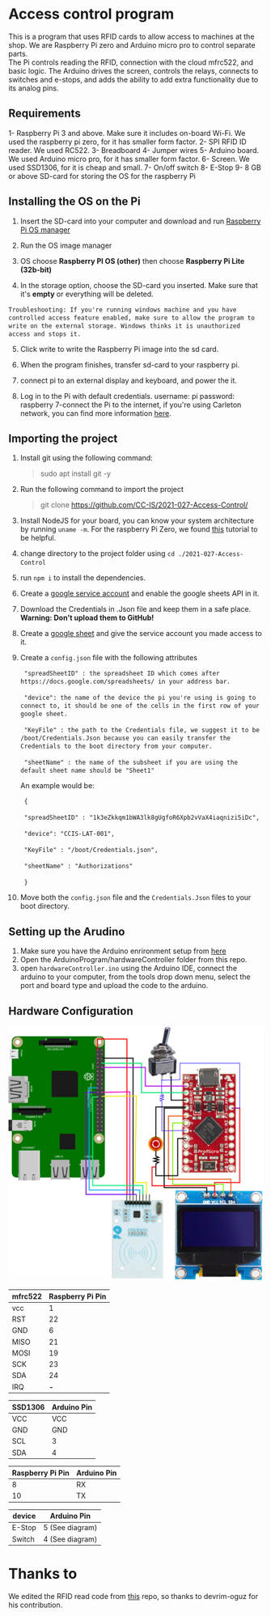 # Access control program
This is a program that uses RFID cards to allow access to machines at the shop. We are Raspberry Pi zero and Arduino micro pro to control separate parts.  
The Pi controls reading the RFID, connection with the cloud mfrc522, and basic logic.
The Arduino drives the screen, controls the relays, connects to switches and e-stops, and adds the ability to add extra functionality due to its analog pins. 

## Requirements

1- Raspberry Pi 3 and above. Make sure it includes on-board Wi-Fi. We used the raspberry pi zero, for it has smaller form factor.
2- SPI RFID ID reader. We used RC522.
3- Breadboard
4- Jumper wires
5- Arduino board. We used Arduino micro pro, for it has smaller form factor.
6- Screen. We used SSD1306, for it is cheap and small.
7- On/off switch
8- E-Stop
9- 8 GB or above SD-card for storing the OS for the raspberry Pi

## Installing the OS on the Pi

 1. Insert the SD-card into your computer and download and run
    [Raspberry Pi OS manager](https://www.raspberrypi.org/software/)
    
 2. Run the OS image manager

 3.  OS choose **Raspberry PI OS (other)** then choose **Raspberry Pi
        Lite (32b-bit)**
        
 4.  In the storage option, choose the SD-card you inserted.  Make sure that it's **empty** or everything will be deleted.

    Troubleshooting: If you're running windows machine and you have controlled access feature enabled, make sure to allow the program to write on the external storage. Windows thinks it is unauthorized access and stops it.
    
 5.  Click write to write the Raspberry Pi image into the sd card. 

 6.  When the program finishes, transfer sd-card to your raspberry pi.

 7. connect pi to an external display and keyboard, and power the it.

 8. Log in to the Pi with default credentials. username: pi password:
    raspberry 7-connect the Pi to the internet, if you're using Carleton
    network, you can find more information [here](http://makerbase.wikidot.com/howto:raspberry-pi).

## Importing the project
1. Install git using the following command:

    >sudo apt install git -y
2.  Run the following command to import the project

    >git clone https://github.com/CC-IS/2021-027-Access-Control/

3. Install NodeJS for your board, you can know your system architecture by running `uname -m`. For the raspberry Pi Zero, we found [this](https://hassancorrigan.com/blog/install-nodejs-on-a-raspberry-pi-zero/) tutorial to be helpful.

4. change directory to the project folder using  `cd ./2021-027-Access-Control`

5. run `npm i` to install the dependencies.

6. Create a [google service account](https://support.google.com/a/answer/7378726?hl=en) and enable the google sheets API in it.

7. Download the Credentials in .Json file and keep them in a safe place. **Warning: Don't upload them to GitHub!**

8. Create a [google sheet](https://spreadsheet.new/) and give the service account you made access to it.

9. Create a `config.json` file with the following attributes

        "spreadSheetID" : the spreadsheet ID which comes after https://docs.google.com/spreadsheets/ in your address bar.
        
        "device": the name of the device the pi you're using is going to connect to, it should be one of the cells in the first row of your google sheet.
        
        "KeyFile" : the path to the Credentials file, we suggest it to be /boot/Credentials.Json because you can easily transfer the Credentials to the boot directory from your computer.
        
        "sheetName" : the name of the subsheet if you are using the default sheet name should be "Sheet1"
    An example would be:
       
        {
        
        "spreadSheetID" : "1k3eZkkqm1bWA3lk8gUgfoR6Xpb2vVaX4iaqnizi5iDc",
        
        "device": "CCIS-LAT-001",
        
        "KeyFile" : "/boot/Credentials.json",
        
        "sheetName" : "Authorizations"
        
        }
10. Move both the `config.json` file and the `Credentials.Json` files to your boot directory.

## Setting up the Arudino


1. Make sure you have the Arduino enrironment setup from [here](https://www.arduino.cc/en/software)
2. Open the ArduinoProgram/hardwareController folder from this repo.
3. open `hardwareController.ino` using the Arduino IDE, connect the arduino to your computer, from the tools drop down menu, select the port and board type and upload the code to the arduino.


## Hardware Configuration
![Circuit Diagram](https://github.com/CC-IS/2021-027-Access-Control/blob/main/resources/Circuit%20diagram.JPEG?raw=true)

| mfrc522 | Raspberry Pi Pin | 
|--|--|
| vcc | 1 |
| RST | 22 |
| GND | 6 |
| MISO | 21 |
| MOSI | 19 |
| SCK | 23 |
| SDA | 24 |
| IRQ| **-** | 


| SSD1306| Arduino Pin | 
|--|--|
| VCC | VCC |
| GND | GND |
| SCL | 3 |
| SDA | 4 |

| Raspberry Pi Pin | Arduino Pin | 
|--|--|
| 8 | RX |
| 10 | TX |

	

| device | Arduino Pin
|--|--|
| E-Stop| 5 (See diagram)|
| Switch | 4 (See diagram) |

# Thanks to
We edited the RFID read code from [this](https://github.com/firsttris/mfrc522-rpi) repo, so thanks to devrim-oguz for his contribution.
